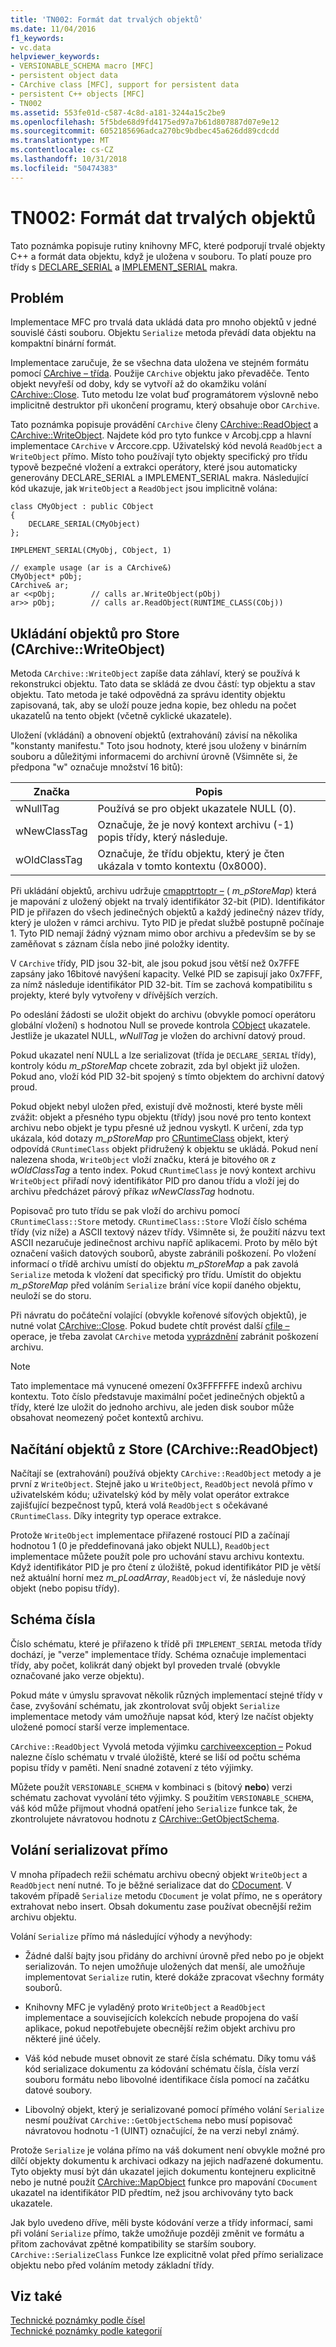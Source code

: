 ```yaml
---
title: 'TN002: Formát dat trvalých objektů'
ms.date: 11/04/2016
f1_keywords:
- vc.data
helpviewer_keywords:
- VERSIONABLE_SCHEMA macro [MFC]
- persistent object data
- CArchive class [MFC], support for persistent data
- persistent C++ objects [MFC]
- TN002
ms.assetid: 553fe01d-c587-4c8d-a181-3244a15c2be9
ms.openlocfilehash: 5f5bde68d9fd4175ed97a7b61d807887d07e9e12
ms.sourcegitcommit: 6052185696adca270bc9bdbec45a626dd89cdcdd
ms.translationtype: MT
ms.contentlocale: cs-CZ
ms.lasthandoff: 10/31/2018
ms.locfileid: "50474383"
---
```

# <a name="tn002-persistent-object-data-format"></a>TN002: Formát dat trvalých objektů

Tato poznámka popisuje rutiny knihovny MFC, které podporují trvalé objekty C++ a formát data objektu, když je uložena v souboru. To platí pouze pro třídy s [DECLARE_SERIAL](../mfc/reference/run-time-object-model-services.md#declare_serial) a [IMPLEMENT_SERIAL](../mfc/reference/run-time-object-model-services.md#implement_serial) makra.

## <a name="the-problem"></a>Problém

Implementace MFC pro trvalá data ukládá data pro mnoho objektů v jedné souvislé části souboru. Objektu `Serialize` metoda převádí data objektu na kompaktní binární formát.

Implementace zaručuje, že se všechna data uložena ve stejném formátu pomocí [CArchive – třída](../mfc/reference/carchive-class.md). Použije `CArchive` objektu jako převaděče. Tento objekt nevyřeší od doby, kdy se vytvoří až do okamžiku volání [CArchive::Close](../mfc/reference/carchive-class.md#close). Tuto metodu lze volat buď programátorem výslovně nebo implicitně destruktor při ukončení programu, který obsahuje obor `CArchive`.

Tato poznámka popisuje provádění `CArchive` členy [CArchive::ReadObject](../mfc/reference/carchive-class.md#readobject) a [CArchive::WriteObject](../mfc/reference/carchive-class.md#writeobject). Najdete kód pro tyto funkce v Arcobj.cpp a hlavní implementace `CArchive` v Arccore.cpp. Uživatelský kód nevolá `ReadObject` a `WriteObject` přímo. Místo toho používají tyto objekty specifický pro třídu typově bezpečné vložení a extrakci operátory, které jsou automaticky generovány DECLARE_SERIAL a IMPLEMENT_SERIAL makra. Následující kód ukazuje, jak `WriteObject` a `ReadObject` jsou implicitně volána:

```
class CMyObject : public CObject
{
    DECLARE_SERIAL(CMyObject)
};

IMPLEMENT_SERIAL(CMyObj, CObject, 1)

// example usage (ar is a CArchive&)
CMyObject* pObj;
CArchive& ar;
ar <<pObj;        // calls ar.WriteObject(pObj)
ar>> pObj;        // calls ar.ReadObject(RUNTIME_CLASS(CObj))
```

## <a name="saving-objects-to-the-store-carchivewriteobject"></a>Ukládání objektů pro Store (CArchive::WriteObject)

Metoda `CArchive::WriteObject` zapíše data záhlaví, který se používá k rekonstrukci objektu. Tato data se skládá ze dvou částí: typ objektu a stav objektu. Tato metoda je také odpovědná za správu identity objektu zapisovaná, tak, aby se uloží pouze jedna kopie, bez ohledu na počet ukazatelů na tento objekt (včetně cyklické ukazatele).

Uložení (vkládání) a obnovení objektů (extrahování) závisí na několika "konstanty manifestu." Toto jsou hodnoty, které jsou uloženy v binárním souboru a důležitými informacemi do archivní úrovně (Všimněte si, že předpona "w" označuje množství 16 bitů):

|Značka|Popis|
|---------|-----------------|
|wNullTag|Používá se pro objekt ukazatele NULL (0).|
|wNewClassTag|Označuje, že je nový kontext archivu (-1) popis třídy, který následuje.|
|wOldClassTag|Označuje, že třídu objektu, který je čten ukázala v tomto kontextu (0x8000).|

Při ukládání objektů, archivu udržuje [cmapptrtoptr –](../mfc/reference/cmapptrtoptr-class.md) ( *m_pStoreMap*) která je mapování z uložený objekt na trvalý identifikátor 32-bit (PID). Identifikátor PID je přiřazen do všech jedinečných objektů a každý jedinečný název třídy, který je uložen v rámci archivu. Tyto PID je předat službě postupně počínaje 1. Tyto PID nemají žádný význam mimo obor archivu a především se by se zaměňovat s záznam čísla nebo jiné položky identity.

V `CArchive` třídy, PID jsou 32-bit, ale jsou pokud jsou větší než 0x7FFE zapsány jako 16bitové navýšení kapacity. Velké PID se zapisují jako 0x7FFF, za nímž následuje identifikátor PID 32-bit. Tím se zachová kompatibilitu s projekty, které byly vytvořeny v dřívějších verzích.

Po odeslání žádosti se uložit objekt do archivu (obvykle pomocí operátoru globální vložení) s hodnotou Null se provede kontrola [CObject](../mfc/reference/cobject-class.md) ukazatele. Jestliže je ukazatel NULL, *wNullTag* je vložen do archivní datový proud.

Pokud ukazatel není NULL a lze serializovat (třída je `DECLARE_SERIAL` třídy), kontroly kódu *m_pStoreMap* chcete zobrazit, zda byl objekt již uložen. Pokud ano, vloží kód PID 32-bit spojený s tímto objektem do archivní datový proud.

Pokud objekt nebyl uložen před, existují dvě možnosti, které byste měli zvážit: objekt a přesného typu objektu (třídy) jsou nové pro tento kontext archivu nebo objekt je typu přesné už jednou vyskytl. K určení, zda typ ukázala, kód dotazy *m_pStoreMap* pro [CRuntimeClass](../mfc/reference/cruntimeclass-structure.md) objekt, který odpovídá `CRuntimeClass` objekt přidružený k objektu se ukládá. Pokud není nalezena shoda, `WriteObject` vloží značku, která je bitového `OR` z *wOldClassTag* a tento index. Pokud `CRuntimeClass` je nový kontext archivu `WriteObject` přiřadí nový identifikátor PID pro danou třídu a vloží jej do archivu předcházet párový příkaz *wNewClassTag* hodnotu.

Popisovač pro tuto třídu se pak vloží do archivu pomocí `CRuntimeClass::Store` metody. `CRuntimeClass::Store` Vloží číslo schéma třídy (viz níže) a ASCII textový název třídy. Všimněte si, že použití názvu text ASCII nezaručuje jedinečnost archivu napříč aplikacemi. Proto by mělo být označení vašich datových souborů, abyste zabránili poškození. Po vložení informací o třídě archivu umístí do objektu *m_pStoreMap* a pak zavolá `Serialize` metoda k vložení dat specifický pro třídu. Umístit do objektu *m_pStoreMap* před voláním `Serialize` brání více kopií daného objektu, neuloží se do storu.

Při návratu do počáteční volající (obvykle kořenové síťových objektů), je nutné volat [CArchive::Close](../mfc/reference/carchive-class.md#close). Pokud budete chtít provést další [cfile –](../mfc/reference/cfile-class.md)operace, je třeba zavolat `CArchive` metoda [vyprázdnění](../mfc/reference/carchive-class.md#flush) zabránit poškození archivu.

> [!NOTE]
>  Tato implementace má vynucené omezení 0x3FFFFFFE indexů archivu kontextu. Toto číslo představuje maximální počet jedinečných objektů a třídy, které lze uložit do jednoho archivu, ale jeden disk soubor může obsahovat neomezený počet kontextů archivu.

## <a name="loading-objects-from-the-store-carchivereadobject"></a>Načítání objektů z Store (CArchive::ReadObject)

Načítají se (extrahování) používá objekty `CArchive::ReadObject` metody a je první z `WriteObject`. Stejně jako u `WriteObject`, `ReadObject` nevolá přímo v uživatelském kódu; uživatelský kód by měly volat operátor extrakce zajišťující bezpečnost typů, která volá `ReadObject` s očekávané `CRuntimeClass`. Díky integrity typ operace extrakce.

Protože `WriteObject` implementace přiřazené rostoucí PID a začínají hodnotou 1 (0 je předdefinovaná jako objekt NULL), `ReadObject` implementace můžete použít pole pro uchování stavu archivu kontextu. Když identifikátor PID je pro čtení z úložiště, pokud identifikátor PID je větší než aktuální horní mez *m_pLoadArray*, `ReadObject` ví, že následuje nový objekt (nebo popisu třídy).

## <a name="schema-numbers"></a>Schéma čísla

Číslo schématu, které je přiřazeno k třídě při `IMPLEMENT_SERIAL` metoda třídy dochází, je "verze" implementace třídy. Schéma označuje implementaci třídy, aby počet, kolikrát daný objekt byl proveden trvalé (obvykle označované jako verze objektu).

Pokud máte v úmyslu spravovat několik různých implementací stejné třídy v čase, zvyšování schématu, jak zkontrolovat svůj objekt `Serialize` implementace metody vám umožňuje napsat kód, který lze načíst objekty uložené pomocí starší verze implementace.

`CArchive::ReadObject` Vyvolá metoda výjimku [carchiveexception –](../mfc/reference/carchiveexception-class.md) Pokud nalezne číslo schématu v trvalé úložiště, které se liší od počtu schéma popisu třídy v paměti. Není snadné zotavení z této výjimky.

Můžete použít `VERSIONABLE_SCHEMA` v kombinaci s (bitový **nebo**) verzi schématu zachovat vyvolání této výjimky. S použitím `VERSIONABLE_SCHEMA`, váš kód může přijmout vhodná opatření jeho `Serialize` funkce tak, že zkontrolujete návratovou hodnotu z [CArchive::GetObjectSchema](../mfc/reference/carchive-class.md#getobjectschema).

## <a name="calling-serialize-directly"></a>Volání serializovat přímo

V mnoha případech režii schématu archivu obecný objekt `WriteObject` a `ReadObject` není nutné. To je běžné serializace dat do [CDocument](../mfc/reference/cdocument-class.md). V takovém případě `Serialize` metodu `CDocument` je volat přímo, ne s operátory extrahovat nebo insert. Obsah dokumentu zase používat obecnější režim archivu objektu.

Volání `Serialize` přímo má následující výhody a nevýhody:

- Žádné další bajty jsou přidány do archivní úrovně před nebo po je objekt serializován. To nejen umožňuje uložených dat menší, ale umožňuje implementovat `Serialize` rutin, které dokáže zpracovat všechny formáty souborů.

- Knihovny MFC je vyladěný proto `WriteObject` a `ReadObject` implementace a souvisejících kolekcích nebude propojena do vaší aplikace, pokud nepotřebujete obecnější režim objekt archivu pro některé jiné účely.

- Váš kód nebude muset obnovit ze staré čísla schématu. Díky tomu váš kód serializace dokumentu za kódování schématu čísla, čísla verzí souboru formátu nebo libovolné identifikace čísla pomocí na začátku datové soubory.

- Libovolný objekt, který je serializované pomocí přímého volání `Serialize` nesmí používat `CArchive::GetObjectSchema` nebo musí popisovač návratovou hodnotu -1 (UINT) označující, že na verzi nebyl známý.

Protože `Serialize` je volána přímo na váš dokument není obvykle možné pro dílčí objekty dokumentu k archivaci odkazy na jejich nadřazené dokumentu. Tyto objekty musí být dán ukazatel jejich dokumentu kontejneru explicitně nebo je nutné použít [CArchive::MapObject](../mfc/reference/carchive-class.md#mapobject) funkce pro mapování `CDocument` ukazatel na identifikátor PID předtím, než jsou archivovány tyto back ukazatele.

Jak bylo uvedeno dříve, měli byste kódování verze a třídy informací, sami při volání `Serialize` přímo, takže umožňuje později změnit ve formátu a přitom zachovávat zpětné kompatibility se starším soubory. `CArchive::SerializeClass` Funkce lze explicitně volat před přímo serializace objektu nebo před voláním metody základní třídy.

## <a name="see-also"></a>Viz také

[Technické poznámky podle čísel](../mfc/technical-notes-by-number.md)<br/>
[Technické poznámky podle kategorií](../mfc/technical-notes-by-category.md)

